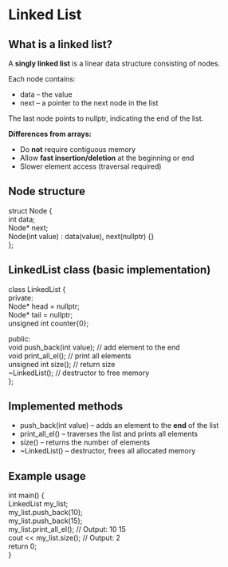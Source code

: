 # Linked List

## What is a linked list?

A **singly linked list** is a linear data structure consisting of nodes.  

Each node contains:  
- data – the value  
- next – a pointer to the next node in the list  

The last node points to nullptr, indicating the end of the list.  

**Differences from arrays:**  
- Do **not** require contiguous memory  
- Allow **fast insertion/deletion** at the beginning or end  
- Slower element access (traversal required)

## Node structure

struct Node {  
  int data;  
  Node* next;  
  Node(int value) : data(value), next(nullptr) {}  
};

## LinkedList class (basic implementation)

class LinkedList {  
private:  
  Node* head = nullptr;  
  Node* tail = nullptr;  
  unsigned int counter{0};  

public:  
  void push_back(int value);     // add element to the end  
  void print_all_el();           // print all elements  
  unsigned int size();           // return size  
  ~LinkedList();                 // destructor to free memory  
};

## Implemented methods

- push_back(int value) – adds an element to the **end** of the list  
- print_all_el() – traverses the list and prints all elements  
- size() – returns the number of elements  
- ~LinkedList() – destructor, frees all allocated memory

## Example usage

int main() {  
  LinkedList my_list;  
  my_list.push_back(10);  
  my_list.push_back(15);  
  my_list.print_all_el();   // Output: 10 15  
  cout << my_list.size();   // Output: 2  
  return 0;  
}

